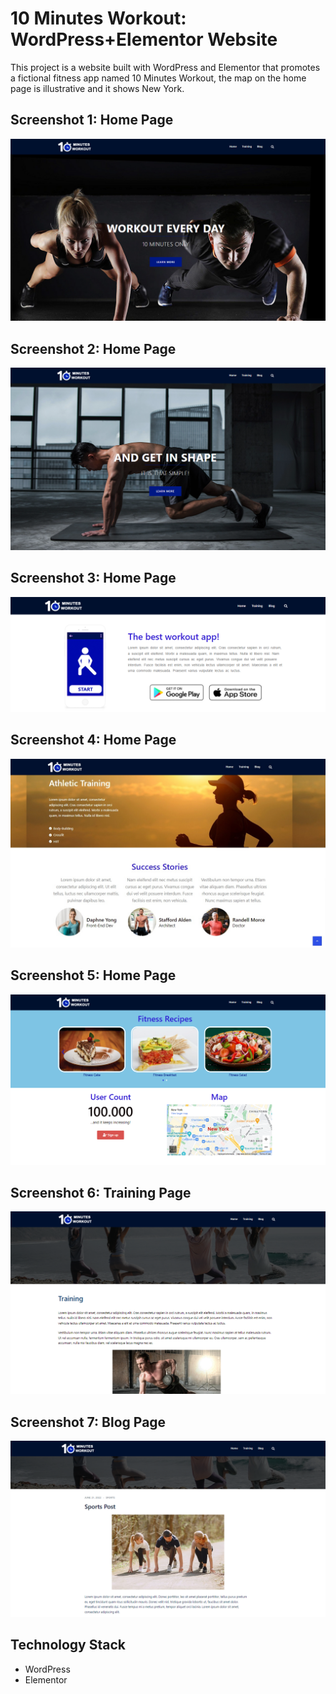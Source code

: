 # 10 Minutes Workout: WordPress+Elementor Website

This project is a website built with WordPress and Elementor that promotes a fictional fitness app named 10 Minutes Workout, the map on the home page is illustrative and it shows New York.

## Screenshot 1: Home Page

![Screenshot](Screenshot_1.png)

## Screenshot 2: Home Page 

![Screenshot](Screenshot_2.png)

## Screenshot 3: Home Page

![Screenshot](Screenshot_3.png)

## Screenshot 4: Home Page

![Screenshot](Screenshot_4.png)

## Screenshot 5: Home Page

![Screenshot](Screenshot_5.png)

## Screenshot 6: Training Page

![Screenshot](Screenshot_6.png)

## Screenshot 7: Blog Page

![Screenshot](Screenshot_7.png)

## Technology Stack

+ WordPress
+ Elementor
